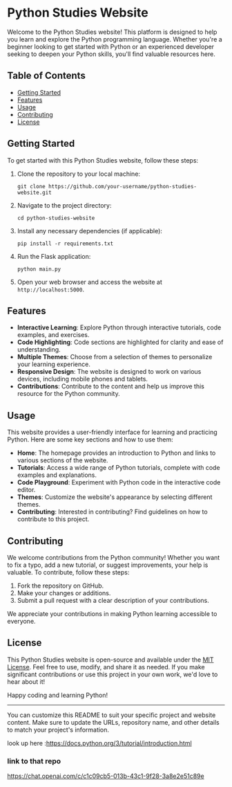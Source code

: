 # Python Studies Website

Welcome to the Python Studies website! This platform is designed to help you learn and explore the Python programming language. Whether you're a beginner looking to get started with Python or an experienced developer seeking to deepen your Python skills, you'll find valuable resources here.

## Table of Contents

- [Getting Started](#getting-started)
- [Features](#features)
- [Usage](#usage)
- [Contributing](#contributing)
- [License](#license)

## Getting Started

To get started with this Python Studies website, follow these steps:

1. Clone the repository to your local machine:

   ```
   git clone https://github.com/your-username/python-studies-website.git
   ```

2. Navigate to the project directory:

   ```
   cd python-studies-website
   ```

3. Install any necessary dependencies (if applicable):

   ```
   pip install -r requirements.txt
   ```

4. Run the Flask application:

   ```
   python main.py
   ```

5. Open your web browser and access the website at `http://localhost:5000`.

## Features

- **Interactive Learning**: Explore Python through interactive tutorials, code examples, and exercises.
- **Code Highlighting**: Code sections are highlighted for clarity and ease of understanding.
- **Multiple Themes**: Choose from a selection of themes to personalize your learning experience.
- **Responsive Design**: The website is designed to work on various devices, including mobile phones and tablets.
- **Contributions**: Contribute to the content and help us improve this resource for the Python community.

## Usage

This website provides a user-friendly interface for learning and practicing Python. Here are some key sections and how to use them:

- **Home**: The homepage provides an introduction to Python and links to various sections of the website.
- **Tutorials**: Access a wide range of Python tutorials, complete with code examples and explanations.
- **Code Playground**: Experiment with Python code in the interactive code editor.
- **Themes**: Customize the website's appearance by selecting different themes.
- **Contributing**: Interested in contributing? Find guidelines on how to contribute to this project.

## Contributing

We welcome contributions from the Python community! Whether you want to fix a typo, add a new tutorial, or suggest improvements, your help is valuable. To contribute, follow these steps:

1. Fork the repository on GitHub.
2. Make your changes or additions.
3. Submit a pull request with a clear description of your contributions.

We appreciate your contributions in making Python learning accessible to everyone.

## License

This Python Studies website is open-source and available under the [MIT License](LICENSE). Feel free to use, modify, and share it as needed. If you make significant contributions or use this project in your own work, we'd love to hear about it!

Happy coding and learning Python!

---

You can customize this README to suit your specific project and website content. Make sure to update the URLs, repository name, and other details to match your project's information.

look up here :https://docs.python.org/3/tutorial/introduction.html


### link to that repo

https://chat.openai.com/c/c1c09cb5-013b-43c1-9f28-3a8e2e51c89e
